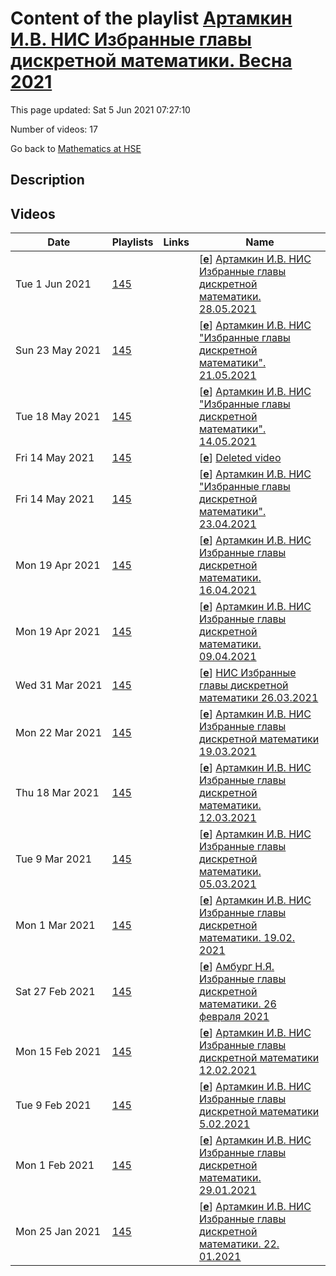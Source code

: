 # Content of the playlist [Артамкин И.В. НИС Избранные главы дискретной математики. Весна 2021](https://youtube.com/playlist?list=PLq3E5oubNNoCUzWYgpM7wgnwcVR2GVb61)

This page updated: Sat 5 Jun 2021 07:27:10

Number of videos: 17

Go back to [Mathematics at HSE](./README.md)

## Description



## Videos

|Date|Playlists|Links|Name|
|---|---|---|---|
| Tue&nbsp;1&nbsp;Jun&nbsp;2021 | [145](./playlists/145.md "Артамкин И.В. НИС Избранные главы дискретной математики. Весна 2021") |  | [[**e**](https://studio.youtube.com/video/qV2J5IqT-GA/edit)] [Артамкин И.В. НИС Избранные главы дискретной математики. 28.05.2021](https://youtube.com/watch?v=qV2J5IqT-GA&list=PLq3E5oubNNoCUzWYgpM7wgnwcVR2GVb61 "") |
| Sun&nbsp;23&nbsp;May&nbsp;2021 | [145](./playlists/145.md "Артамкин И.В. НИС Избранные главы дискретной математики. Весна 2021") |  | [[**e**](https://studio.youtube.com/video/T1FDe1MdyMA/edit)] [Артамкин И.В. НИС "Избранные главы дискретной математики". 21.05.2021](https://youtube.com/watch?v=T1FDe1MdyMA&list=PLq3E5oubNNoCUzWYgpM7wgnwcVR2GVb61 "") |
| Tue&nbsp;18&nbsp;May&nbsp;2021 | [145](./playlists/145.md "Артамкин И.В. НИС Избранные главы дискретной математики. Весна 2021") |  | [[**e**](https://studio.youtube.com/video/BKD7oaq1Ps8/edit)] [Артамкин И.В. НИС "Избранные главы дискретной математики". 14.05.2021](https://youtube.com/watch?v=BKD7oaq1Ps8&list=PLq3E5oubNNoCUzWYgpM7wgnwcVR2GVb61 "") |
| Fri&nbsp;14&nbsp;May&nbsp;2021 | [145](./playlists/145.md "Артамкин И.В. НИС Избранные главы дискретной математики. Весна 2021") |  | [[**e**](https://studio.youtube.com/video/hTUOBx4cJmo/edit)] [Deleted video](https://youtube.com/watch?v=hTUOBx4cJmo&list=PLq3E5oubNNoCUzWYgpM7wgnwcVR2GVb61 "This video is unavailable.") |
| Fri&nbsp;14&nbsp;May&nbsp;2021 | [145](./playlists/145.md "Артамкин И.В. НИС Избранные главы дискретной математики. Весна 2021") |  | [[**e**](https://studio.youtube.com/video/SJwkD3z_lKc/edit)] [Артамкин И.В. НИС "Избранные главы дискретной математики". 23.04.2021](https://youtube.com/watch?v=SJwkD3z_lKc&list=PLq3E5oubNNoCUzWYgpM7wgnwcVR2GVb61 "") |
| Mon&nbsp;19&nbsp;Apr&nbsp;2021 | [145](./playlists/145.md "Артамкин И.В. НИС Избранные главы дискретной математики. Весна 2021") |  | [[**e**](https://studio.youtube.com/video/cTCRQgip2TA/edit)] [Артамкин И.В. НИС Избранные главы дискретной математики. 16.04.2021](https://youtube.com/watch?v=cTCRQgip2TA&list=PLq3E5oubNNoCUzWYgpM7wgnwcVR2GVb61 "") |
| Mon&nbsp;19&nbsp;Apr&nbsp;2021 | [145](./playlists/145.md "Артамкин И.В. НИС Избранные главы дискретной математики. Весна 2021") |  | [[**e**](https://studio.youtube.com/video/h-Wj05H1w10/edit)] [Артамкин И.В. НИС Избранные главы дискретной математики. 09.04.2021](https://youtube.com/watch?v=h-Wj05H1w10&list=PLq3E5oubNNoCUzWYgpM7wgnwcVR2GVb61 "") |
| Wed&nbsp;31&nbsp;Mar&nbsp;2021 | [145](./playlists/145.md "Артамкин И.В. НИС Избранные главы дискретной математики. Весна 2021") |  | [[**e**](https://studio.youtube.com/video/mdW4sroWH4Q/edit)] [НИС Избранные главы дискретной математики 26.03.2021](https://youtube.com/watch?v=mdW4sroWH4Q&list=PLq3E5oubNNoCUzWYgpM7wgnwcVR2GVb61 "") |
| Mon&nbsp;22&nbsp;Mar&nbsp;2021 | [145](./playlists/145.md "Артамкин И.В. НИС Избранные главы дискретной математики. Весна 2021") |  | [[**e**](https://studio.youtube.com/video/kmT9mhRP6tY/edit)] [Артамкин И.В. НИС Избранные главы дискретной математики 19.03.2021](https://youtube.com/watch?v=kmT9mhRP6tY&list=PLq3E5oubNNoCUzWYgpM7wgnwcVR2GVb61 "") |
| Thu&nbsp;18&nbsp;Mar&nbsp;2021 | [145](./playlists/145.md "Артамкин И.В. НИС Избранные главы дискретной математики. Весна 2021") |  | [[**e**](https://studio.youtube.com/video/XaXApaFRIf0/edit)] [Артамкин И.В. НИС Избранные главы дискретной математики. 12.03.2021](https://youtube.com/watch?v=XaXApaFRIf0&list=PLq3E5oubNNoCUzWYgpM7wgnwcVR2GVb61 "") |
| Tue&nbsp;9&nbsp;Mar&nbsp;2021 | [145](./playlists/145.md "Артамкин И.В. НИС Избранные главы дискретной математики. Весна 2021") |  | [[**e**](https://studio.youtube.com/video/z0uI71Bcn1U/edit)] [Артамкин И.В. НИС Избранные главы дискретной математики.  05.03.2021](https://youtube.com/watch?v=z0uI71Bcn1U&list=PLq3E5oubNNoCUzWYgpM7wgnwcVR2GVb61 "") |
| Mon&nbsp;1&nbsp;Mar&nbsp;2021 | [145](./playlists/145.md "Артамкин И.В. НИС Избранные главы дискретной математики. Весна 2021") |  | [[**e**](https://studio.youtube.com/video/LG3vtaiqWqI/edit)] [Артамкин И.В. НИС Избранные главы дискретной математики. 19.02. 2021](https://youtube.com/watch?v=LG3vtaiqWqI&list=PLq3E5oubNNoCUzWYgpM7wgnwcVR2GVb61 "") |
| Sat&nbsp;27&nbsp;Feb&nbsp;2021 | [145](./playlists/145.md "Артамкин И.В. НИС Избранные главы дискретной математики. Весна 2021") |  | [[**e**](https://studio.youtube.com/video/zNy3ASjX6W8/edit)] [Амбург Н.Я. Избранные главы дискретной математики. 26 февраля 2021](https://youtube.com/watch?v=zNy3ASjX6W8&list=PLq3E5oubNNoCUzWYgpM7wgnwcVR2GVb61 "") |
| Mon&nbsp;15&nbsp;Feb&nbsp;2021 | [145](./playlists/145.md "Артамкин И.В. НИС Избранные главы дискретной математики. Весна 2021") |  | [[**e**](https://studio.youtube.com/video/N8O3YmfL328/edit)] [Артамкин И.В. НИС Избранные главы дискретной математики 12.02.2021](https://youtube.com/watch?v=N8O3YmfL328&list=PLq3E5oubNNoCUzWYgpM7wgnwcVR2GVb61 "") |
| Tue&nbsp;9&nbsp;Feb&nbsp;2021 | [145](./playlists/145.md "Артамкин И.В. НИС Избранные главы дискретной математики. Весна 2021") |  | [[**e**](https://studio.youtube.com/video/AdJhmc-0GiQ/edit)] [Артамкин И.В.  НИС Избранные главы дискретной математики 5.02.2021](https://youtube.com/watch?v=AdJhmc-0GiQ&list=PLq3E5oubNNoCUzWYgpM7wgnwcVR2GVb61 "") |
| Mon&nbsp;1&nbsp;Feb&nbsp;2021 | [145](./playlists/145.md "Артамкин И.В. НИС Избранные главы дискретной математики. Весна 2021") |  | [[**e**](https://studio.youtube.com/video/Q01UExsvsO0/edit)] [Артамкин И.В. НИС Избранные главы дискретной математики. 29.01.2021](https://youtube.com/watch?v=Q01UExsvsO0&list=PLq3E5oubNNoCUzWYgpM7wgnwcVR2GVb61 "") |
| Mon&nbsp;25&nbsp;Jan&nbsp;2021 | [145](./playlists/145.md "Артамкин И.В. НИС Избранные главы дискретной математики. Весна 2021") |  | [[**e**](https://studio.youtube.com/video/SLzCRMIY9P8/edit)] [Артамкин И.В. НИС Избранные главы дискретной математики. 22. 01.2021](https://youtube.com/watch?v=SLzCRMIY9P8&list=PLq3E5oubNNoCUzWYgpM7wgnwcVR2GVb61 "") |
